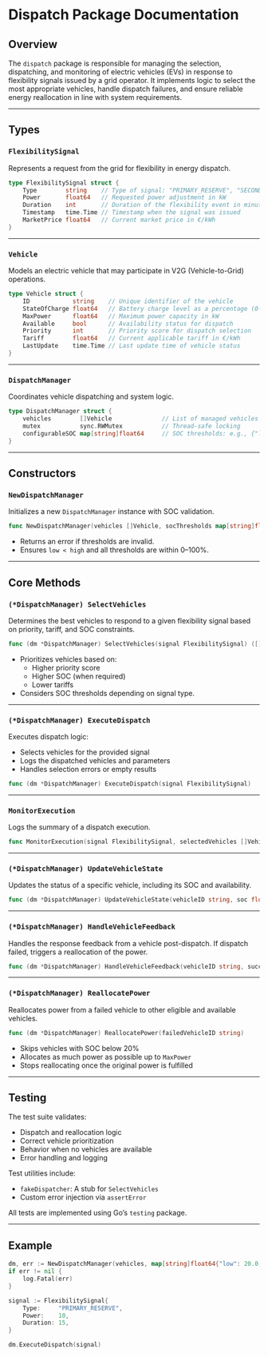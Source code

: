 # Dispatch Package Documentation

## Overview

The `dispatch` package is responsible for managing the selection, dispatching, and monitoring of electric vehicles (EVs) in response to flexibility signals issued by a grid operator. It implements logic to select the most appropriate vehicles, handle dispatch failures, and ensure reliable energy reallocation in line with system requirements.

---

## Types

### `FlexibilitySignal`

Represents a request from the grid for flexibility in energy dispatch.

```go
type FlexibilitySignal struct {
    Type        string    // Type of signal: "PRIMARY_RESERVE", "SECONDARY_RESERVE", or "LOAD_SHEDDING"
    Power       float64   // Requested power adjustment in kW
    Duration    int       // Duration of the flexibility event in minutes
    Timestamp   time.Time // Timestamp when the signal was issued
    MarketPrice float64   // Current market price in €/kWh
}
```

---

### `Vehicle`

Models an electric vehicle that may participate in V2G (Vehicle-to-Grid) operations.

```go
type Vehicle struct {
    ID            string    // Unique identifier of the vehicle
    StateOfCharge float64   // Battery charge level as a percentage (0-100)
    MaxPower      float64   // Maximum power capacity in kW
    Available     bool      // Availability status for dispatch
    Priority      int       // Priority score for dispatch selection
    Tariff        float64   // Current applicable tariff in €/kWh
    LastUpdate    time.Time // Last update time of vehicle status
}
```

---

### `DispatchManager`

Coordinates vehicle dispatching and system logic.

```go
type DispatchManager struct {
    vehicles        []Vehicle              // List of managed vehicles
    mutex           sync.RWMutex           // Thread-safe locking
    configurableSOC map[string]float64     // SOC thresholds: e.g., {"low": 20.0, "high": 80.0}
}
```

---

## Constructors

### `NewDispatchManager`

Initializes a new `DispatchManager` instance with SOC validation.

```go
func NewDispatchManager(vehicles []Vehicle, socThresholds map[string]float64) (*DispatchManager, error)
```

- Returns an error if thresholds are invalid.
- Ensures `low < high` and all thresholds are within 0–100%.

---

## Core Methods

### `(*DispatchManager) SelectVehicles`

Determines the best vehicles to respond to a given flexibility signal based on priority, tariff, and SOC constraints.

```go
func (dm *DispatchManager) SelectVehicles(signal FlexibilitySignal) ([]Vehicle, map[string]float64, error)
```

- Prioritizes vehicles based on:
  - Higher priority score
  - Higher SOC (when required)
  - Lower tariffs
- Considers SOC thresholds depending on signal type.

---

### `(*DispatchManager) ExecuteDispatch`

Executes dispatch logic:

- Selects vehicles for the provided signal
- Logs the dispatched vehicles and parameters
- Handles selection errors or empty results

```go
func (dm *DispatchManager) ExecuteDispatch(signal FlexibilitySignal)
```

---

### `MonitorExecution`

Logs the summary of a dispatch execution.

```go
func MonitorExecution(signal FlexibilitySignal, selectedVehicles []Vehicle, powerAllocation map[string]float64)
```

---

### `(*DispatchManager) UpdateVehicleState`

Updates the status of a specific vehicle, including its SOC and availability.

```go
func (dm *DispatchManager) UpdateVehicleState(vehicleID string, soc float64, available bool)
```

---

### `(*DispatchManager) HandleVehicleFeedback`

Handles the response feedback from a vehicle post-dispatch. If dispatch failed, triggers a reallocation of the power.

```go
func (dm *DispatchManager) HandleVehicleFeedback(vehicleID string, success bool)
```

---

### `(*DispatchManager) ReallocatePower`

Reallocates power from a failed vehicle to other eligible and available vehicles.

```go
func (dm *DispatchManager) ReallocatePower(failedVehicleID string)
```

- Skips vehicles with SOC below 20%
- Allocates as much power as possible up to `MaxPower`
- Stops reallocating once the original power is fulfilled

---

## Testing

The test suite validates:

- Dispatch and reallocation logic
- Correct vehicle prioritization
- Behavior when no vehicles are available
- Error handling and logging

Test utilities include:

- `fakeDispatcher`: A stub for `SelectVehicles`
- Custom error injection via `assertError`

All tests are implemented using Go’s `testing` package.

---

## Example

```go
dm, err := NewDispatchManager(vehicles, map[string]float64{"low": 20.0, "high": 80.0})
if err != nil {
    log.Fatal(err)
}

signal := FlexibilitySignal{
    Type:     "PRIMARY_RESERVE",
    Power:    10,
    Duration: 15,
}

dm.ExecuteDispatch(signal)
```